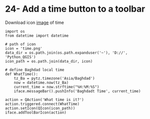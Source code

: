 # 24- Add a time button to a toolbar

Download icon  [image](https://github.com/Azad77/Python_qgis/blob/main/Data/time.png)  of time
```
import os
from datetime import datetime

# path of icon
icon = 'time.png'
data_dir = os.path.join(os.path.expanduser('~'), 'D://', 'Python_QGIS')
icon_path = os.path.join(data_dir, icon)

# define Baghdad local time
def WhatTime():
    tz_Ba = pytz.timezone('Asia/Baghdad') 
    now = datetime.now(tz_Ba)
    current_time = now.strftime("%H:%M:%S")
    iface.messageBar().pushInfo('Baghdadt Time', current_time)
    
action = QAction('What time is it?')
action.triggered.connect(WhatTime)
action.setIcon(QIcon(icon_path))
iface.addToolBarIcon(action)
```

